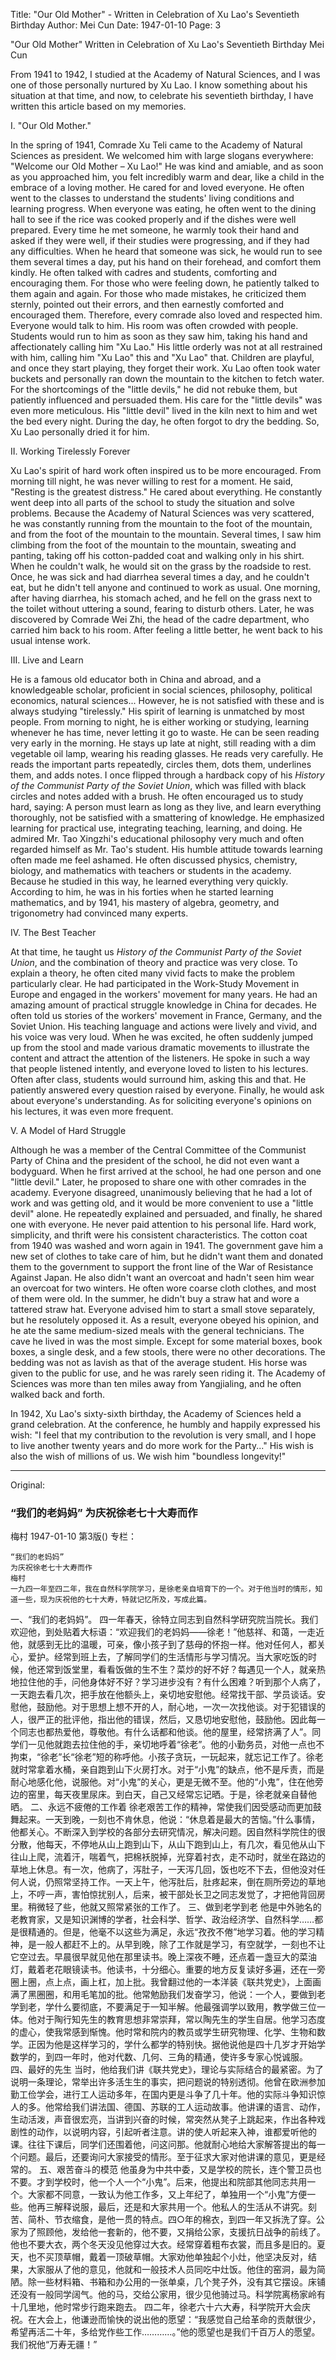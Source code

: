 Title: "Our Old Mother" - Written in Celebration of Xu Lao's Seventieth Birthday
Author: Mei Cun
Date: 1947-01-10
Page: 3

"Our Old Mother"
Written in Celebration of Xu Lao's Seventieth Birthday
Mei Cun

From 1941 to 1942, I studied at the Academy of Natural Sciences, and I was one of those personally nurtured by Xu Lao. I know something about his situation at that time, and now, to celebrate his seventieth birthday, I have written this article based on my memories.

I. "Our Old Mother."

In the spring of 1941, Comrade Xu Teli came to the Academy of Natural Sciences as president. We welcomed him with large slogans everywhere: "Welcome our Old Mother – Xu Lao!" He was kind and amiable, and as soon as you approached him, you felt incredibly warm and dear, like a child in the embrace of a loving mother. He cared for and loved everyone. He often went to the classes to understand the students' living conditions and learning progress. When everyone was eating, he often went to the dining hall to see if the rice was cooked properly and if the dishes were well prepared. Every time he met someone, he warmly took their hand and asked if they were well, if their studies were progressing, and if they had any difficulties. When he heard that someone was sick, he would run to see them several times a day, put his hand on their forehead, and comfort them kindly. He often talked with cadres and students, comforting and encouraging them. For those who were feeling down, he patiently talked to them again and again. For those who made mistakes, he criticized them sternly, pointed out their errors, and then earnestly comforted and encouraged them. Therefore, every comrade also loved and respected him. Everyone would talk to him. His room was often crowded with people. Students would run to him as soon as they saw him, taking his hand and affectionately calling him "Xu Lao." His little orderly was not at all restrained with him, calling him "Xu Lao" this and "Xu Lao" that. Children are playful, and once they start playing, they forget their work. Xu Lao often took water buckets and personally ran down the mountain to the kitchen to fetch water. For the shortcomings of the "little devils," he did not rebuke them, but patiently influenced and persuaded them. His care for the "little devils" was even more meticulous. His "little devil" lived in the kiln next to him and wet the bed every night. During the day, he often forgot to dry the bedding. So, Xu Lao personally dried it for him.

II. Working Tirelessly Forever

Xu Lao's spirit of hard work often inspired us to be more encouraged. From morning till night, he was never willing to rest for a moment. He said, "Resting is the greatest distress." He cared about everything. He constantly went deep into all parts of the school to study the situation and solve problems. Because the Academy of Natural Sciences was very scattered, he was constantly running from the mountain to the foot of the mountain, and from the foot of the mountain to the mountain. Several times, I saw him climbing from the foot of the mountain to the mountain, sweating and panting, taking off his cotton-padded coat and walking only in his shirt. When he couldn't walk, he would sit on the grass by the roadside to rest. Once, he was sick and had diarrhea several times a day, and he couldn't eat, but he didn't tell anyone and continued to work as usual. One morning, after having diarrhea, his stomach ached, and he fell on the grass next to the toilet without uttering a sound, fearing to disturb others. Later, he was discovered by Comrade Wei Zhi, the head of the cadre department, who carried him back to his room. After feeling a little better, he went back to his usual intense work.

III. Live and Learn

He is a famous old educator both in China and abroad, and a knowledgeable scholar, proficient in social sciences, philosophy, political economics, natural sciences... However, he is not satisfied with these and is always studying "tirelessly." His spirit of learning is unmatched by most people. From morning to night, he is either working or studying, learning whenever he has time, never letting it go to waste. He can be seen reading very early in the morning. He stays up late at night, still reading with a dim vegetable oil lamp, wearing his reading glasses. He reads very carefully. He reads the important parts repeatedly, circles them, dots them, underlines them, and adds notes. I once flipped through a hardback copy of his *History of the Communist Party of the Soviet Union*, which was filled with black circles and notes added with a brush. He often encouraged us to study hard, saying: A person must learn as long as they live, and learn everything thoroughly, not be satisfied with a smattering of knowledge. He emphasized learning for practical use, integrating teaching, learning, and doing. He admired Mr. Tao Xingzhi's educational philosophy very much and often regarded himself as Mr. Tao's student. His humble attitude towards learning often made me feel ashamed. He often discussed physics, chemistry, biology, and mathematics with teachers or students in the academy. Because he studied in this way, he learned everything very quickly. According to him, he was in his forties when he started learning mathematics, and by 1941, his mastery of algebra, geometry, and trigonometry had convinced many experts.

IV. The Best Teacher

At that time, he taught us *History of the Communist Party of the Soviet Union*, and the combination of theory and practice was very close. To explain a theory, he often cited many vivid facts to make the problem particularly clear. He had participated in the Work-Study Movement in Europe and engaged in the workers' movement for many years. He had an amazing amount of practical struggle knowledge in China for decades. He often told us stories of the workers' movement in France, Germany, and the Soviet Union. His teaching language and actions were lively and vivid, and his voice was very loud. When he was excited, he often suddenly jumped up from the stool and made various dramatic movements to illustrate the content and attract the attention of the listeners. He spoke in such a way that people listened intently, and everyone loved to listen to his lectures. Often after class, students would surround him, asking this and that. He patiently answered every question raised by everyone. Finally, he would ask about everyone's understanding. As for soliciting everyone's opinions on his lectures, it was even more frequent.

V. A Model of Hard Struggle

Although he was a member of the Central Committee of the Communist Party of China and the president of the school, he did not even want a bodyguard. When he first arrived at the school, he had one person and one "little devil." Later, he proposed to share one with other comrades in the academy. Everyone disagreed, unanimously believing that he had a lot of work and was getting old, and it would be more convenient to use a "little devil" alone. He repeatedly explained and persuaded, and finally, he shared one with everyone. He never paid attention to his personal life. Hard work, simplicity, and thrift were his consistent characteristics. The cotton coat from 1940 was washed and worn again in 1941. The government gave him a new set of clothes to take care of him, but he didn't want them and donated them to the government to support the front line of the War of Resistance Against Japan. He also didn't want an overcoat and hadn't seen him wear an overcoat for two winters. He often wore coarse cloth clothes, and most of them were old. In the summer, he didn't buy a straw hat and wore a tattered straw hat. Everyone advised him to start a small stove separately, but he resolutely opposed it. As a result, everyone obeyed his opinion, and he ate the same medium-sized meals with the general technicians. The cave he lived in was the most simple. Except for some material boxes, book boxes, a single desk, and a few stools, there were no other decorations. The bedding was not as lavish as that of the average student. His horse was given to the public for use, and he was rarely seen riding it. The Academy of Sciences was more than ten miles away from Yangjialing, and he often walked back and forth.

In 1942, Xu Lao's sixty-sixth birthday, the Academy of Sciences held a grand celebration. At the conference, he humbly and happily expressed his wish: "I feel that my contribution to the revolution is very small, and I hope to live another twenty years and do more work for the Party..." His wish is also the wish of millions of us. We wish him "boundless longevity!"



<hr /> 

Original: 


### “我们的老妈妈”  为庆祝徐老七十大寿而作
梅村
1947-01-10
第3版()
专栏：

    “我们的老妈妈”
    为庆祝徐老七十大寿而作
    梅村
    一九四一年至四二年，我在自然科学院学习，是徐老亲自培育下的一个。对于他当时的情形，知道一些，现为庆祝他的七十大寿，特就记忆所及，写成此篇。
  一、“我们的老妈妈”。
    四一年春天，徐特立同志到自然科学研究院当院长。我们欢迎他，到处贴着大标语：“欢迎我们的老妈妈——徐老！”他慈祥、和蔼，一走近他，就感到无比的温暖，可亲，像小孩子到了慈母的怀抱一样。他对任何人，都关心，爱护。经常到班上去，了解同学们的生活情形与学习情况。当大家吃饭的时候，他还常到饭堂里，看看饭做的生不生？菜炒的好不好？每遇见一个人，就亲热地拉住他的手，问他身体好不好？学习进步没有？有什么困难？听到那个人病了，一天跑去看几次，把手放在他额头上，亲切地安慰他。经常找干部、学员谈话。安慰他，鼓励他。对于思想上想不开的人，耐心地，一次一次找他谈。对于犯错误的人，很严正的批评他，指出他的错误，然后，又恳切地安慰他，鼓励他。因此每一个同志也都热爱他，尊敬他。有什么话都和他谈。他的屋里，经常挤满了人”。同学们一见他就跑去拉住他的手，亲切地呼着“徐老”。他的小勤务员，对他一点也不拘束，“徐老”长“徐老”短的称呼他。小孩子贪玩，一玩起来，就忘记工作了。徐老就时常拿着水桶，亲自跑到山下火房打水。对于“小鬼”的缺点，他不是斥责，而是耐心地感化他，说服他。对“小鬼”的关心，更是无微不至。他的“小鬼”，住在他旁边的窑里，每天夜里尿床。到白天，自己又经常忘记晒。于是，徐老就亲自替他晒。
  二、永远不疲倦的工作着
    徐老艰苦工作的精神，常使我们因受感动而更加鼓舞起来。一天到晚，一刻也不肯休息，他说：“休息着是最大的苦恼。”什么事情，他都关心。不断深入到学校的各部分去研究情况，解决问题。因自然科学院住的很分散，他每天，不停地从山上跑到山下，从山下跑到山上，有几次，看见他从山下往山上爬，流着汗，喘着气，把棉袄脱掉，光穿着衬衣，走不动时，就坐在路边的草地上休息。有一次，他病了，泻肚子，一天泻几回，饭也吃不下去，但他没对任何人说，仍照常坚持工作。一天上午，他泻肚后，肚疼起来，倒在厕所旁边的草地上，不哼一声，害怕惊扰别人，后来，被干部处长卫之同志发觉了，才把他背回房里。稍微轻了些，他就又照常紧张的工作了。
  三、做到老学到老
    他是中外驰名的老教育家，又是知识渊博的学者，社会科学、哲学、政治经济学、自然科学……都是很精通的。但是，他毫不以这些为满足，永远“孜孜不倦”地学习着。他的学习精神，是一般人都赶不上的。从早到晚，除了工作就是学习，有空就学，一刻也不让它空过去。早晨很早就见他在那里读书。晚上深夜不睡，还点着一盏豆大的菜油灯，戴着老花眼镜读书。他读书，十分细心。重要的地方反复读好多遍，还在一旁圈上圈，点上点，画上杠，加上批。我曾翻过他的一本洋装《联共党史》，上面画满了黑圈圈，和用毛笔加的批。他常勉励我们发奋学习，他说：一个人，要做到老学到老，学什么要彻底，不要满足于一知半解。他最强调学以致用，教学做三位一体。他对于陶行知先生的教育思想非常崇拜，常以陶先生的学生自居。他学习态度的虚心，使我常感到惭愧。他时常和院内的教员或学生研究物理、化学、生物和数学。正因为他是这样学习的，学什么都学的特别快。据他说他是四十几岁才开始学数学的，到四一年时，他对代数、几何、三角的精通，使许多专家心悦诚服。
  四、最好的先生
    当时，他给我们讲《联共党史》，理论与实际结合的最紧密。为了说明一条理论，常举出许多活生生的事实，把问题说的特别透彻。他曾在欧洲参加勤工俭学会，进行工人运动多年，在国内更是斗争了几十年。他的实际斗争知识惊人的多。他常给我们讲法国、德国、苏联的工人运动故事。他讲课的语言、动作，生动活泼，声音很宏亮，当讲到兴奋的时候，常突然从凳子上跳起来，作出各种戏剧性的动作，以说明内容，引起听者注意。讲的使人听起来入神，谁都爱听他的课。往往下课后，同学们还围着他，问这问那。他就耐心地给大家解答提出的每一个问题。最后，还要询问大家接受的情形。至于征求大家对他讲课的意见，更是经常的。
  五、艰苦奋斗的模范
    他虽身为中共中委，又是学校的院长，连个警卫员也不要。才到学校时，他一个人一个“小鬼”。后来，他提出和院部其他同志共用一个。大家都不同意，一致认为他工作多，又上年纪了，单独用一个“小鬼”方便一些。他再三解释说服，最后，还是和大家共用一个。他私人的生活从不讲究。刻苦、简朴、节衣缩食，是他一贯的特点。四○年的棉衣，到四一年又拆洗了穿。公家为了照顾他，发给他一套新的，他不要，又捐给公家，支援抗日战争的前线了。他也不要大衣，两个冬天没见他穿过大衣。经常穿着粗布衣裳，而且多是旧的。夏天，也不买顶草帽，戴着一顶破草帽。大家劝他单独起个小灶，他坚决反对，结果，大家服从了他的意见，他就和一般技术人员同吃中灶饭。他住的窑洞，最为简陋。除一些材料箱、书箱和办公用的一张单桌，几个凳子外，没有其它摆设。床铺还没有一般同学阔气。他的马，交给公家用，很少见他骑过马。科学院离杨家岭有十几里地，他时常步行跑来跑去。
    四二年，徐老六十六大寿，科学院开大会庆祝。在大会上，他谦逊而愉快的说出他的愿望：“我感觉自己给革命的贡献很少，希望再活二十年，多给党作些工作…………。”他的愿望也是我们千百万人的愿望。我们祝他“万寿无疆！”
